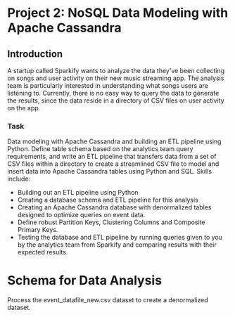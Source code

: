 # Project 2: NoSQL Data Modeling with Apache Cassandra
## Introduction
A startup called Sparkify wants to analyze the data they've been collecting on songs and user activity on their new music streaming app. The analysis team is particularly interested in understanding what songs users are listening to. Currently, there is no easy way to query the data to generate the results, since the data reside in a directory of CSV files on user activity on the app.

### Task
Data modeling with Apache Cassandra and building an ETL pipeline using Python. Define table schema based on the analytics team query requirements, and write an ETL pipeline that transfers data from a set of CSV files within a directory to create a streamlined CSV file to model and insert data into Apache Cassandra tables using Python and SQL.
Skills include:
* Building out an ETL pipeline using Python
* Creating a database schema and ETL pipeline for this analysis
* Creating an Apache Cassandra database with denormalized tables designed to optimize queries on event data.
* Define robust Partition Keys, Clustering Columns and Composite Primary Keys.
* Testing the database and ETL pipeline by running queries given to you by the analytics team from Sparkify and comparing results with their expected results.

# Schema for Data Analysis
Process the event_datafile_new.csv dataset to create a denormalized dataset.
